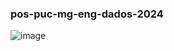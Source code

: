 ### pos-puc-mg-eng-dados-2024


![image](https://github.com/simaomarcela/pos-puc-mg-eng-dados-2024/assets/157178432/f022e4d4-7807-406e-b2c1-41596445ce7b)

